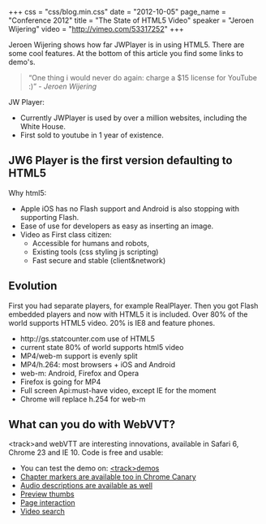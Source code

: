 +++
css = "css/blog.min.css"
date = "2012-10-05"
page_name = "Conference 2012"
title = "The State of HTML5 Video"
speaker = "Jeroen Wijering"
video = "http://vimeo.com/53317252"
+++
<p>Jeroen Wijering shows how far JWPlayer is in using HTML5. There are some cool features. At the bottom of this article you find some links to demo's.</p><blockquote>&ldquo;One thing i would never do again: charge a $15 license for YouTube :)&rdquo; <cite>- Jeroen Wijering</cite></blockquote><p>JW Player:</p><ul><li>Currently JWPlayer is used by over a million websites, including the White House.</li><li>First sold to youtube in 1 year of existence.</li></ul><h2>JW6 Player is the first version defaulting to HTML5</h2><p>Why html5:</p><ul><li>Apple iOS has no Flash support and Android is also stopping with supporting Flash.</li><li>Ease of use for developers as easy as inserting an image.</li><li>Video as First class citizen:<ul><li>Accessible for humans and robots,</li><li>Existing tools (css styling js scripting)</li><li>Fast secure and stable (client<xsl:text>&amp;</xsl:text>network)</li></ul></li></ul><h2>Evolution</h2><p>First you had separate players, for example RealPlayer. Then you got Flash embedded players and now with HTML5 it is included. Over 80% of the world supports HTML5 video. 20% is IE8 and feature phones.</p><ul><li>http://gs.statcounter.com use of HTML5</li><li>current state 80% of world supports html5 video</li><li>MP4/web-m support is evenly split</li><li>MP4/h.264: most browsers + iOS and Android</li><li>web-m: Android, Firefox and Opera</li><li>Firefox is going for MP4</li><li>Full screen Api:must-have video, except IE for the moment</li><li>Chrome will replace h.254 for web-m</li></ul><h2>What can you do with WebVVT?</h2><p><xsl:text>&lt;track&gt;</xsl:text>and webVTT are interesting innovations, available in Safari 6, Chrome 23 and IE 10. Code is free and usable:</p><ul><li>You can test the demo on: <a href="http://demo.longtailvideo.com/track_demos/captions.html"><xsl:text>&lt;track&gt;</xsl:text>demos</a></li><li><a href="http://demo.longtailvideo.com/track_demos/chapters.html">Chapter markers are available too in Chrome Canary</a></li><li><a href="http://demo.longtailvideo.com/track_demos/descriptions.html">Audio descriptions are available as well</a></li><li><a href="http://demo.longtailvideo.com/track_demos/thumbs.html">Preview thumbs</a></li><li><a href="http://demo.longtailvideo.com/track_demos/page.html">Page interaction</a></li><li><a href="http://demo.longtailvideo.com/track_demos/search.html">Video search</a></li></ul>